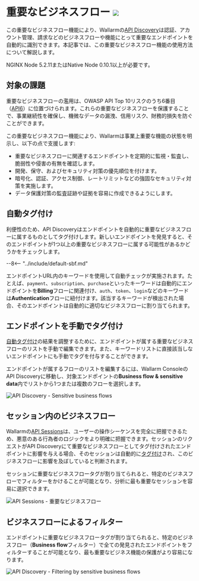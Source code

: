 # 重要なビジネスフロー <a href="../../about-wallarm/subscription-plans/#waap-and-advanced-api-security"><img src="../../images/api-security-tag.svg" style="border: none;"></a>

この重要なビジネスフロー機能により、Wallarmの[API Discovery](overview.md)は認証、アカウント管理、請求などのビジネスフローや機能にとって重要なエンドポイントを自動的に識別できます。本記事では、この重要なビジネスフロー機能の使用方法について解説します。

NGINX Node 5.2.11またはNative Node 0.10.1以上が必要です。

## 対象の課題

重要なビジネスフローの濫用は、OWASP API Top 10リスクのうち6番目（[API6](https://owasp.org/API-Security/editions/2023/en/0xa6-unrestricted-access-to-sensitive-business-flows/)）に位置づけられます。これらの重要なビジネスフローを保護することで、事業継続性を確保し、機微なデータの漏洩、信用リスク、財務的損失を防ぐことができます。

この重要なビジネスフロー機能により、Wallarmは事業上重要な機能の状態を明示し、以下の点で支援します:

* 重要なビジネスフローに関連するエンドポイントを定期的に監視・監査し、脆弱性や侵害の有無を確認します。
* 開発、保守、およびセキュリティ対策の優先順位を付けます。
* 暗号化、認証、アクセス制御、レートリミットなどの強固なセキュリティ対策を実施します。
* データ保護対策の監査証跡や証拠を容易に作成できるようにします。

## 自動タグ付け

利便性のため、API Discoveryはエンドポイントを自動的に重要なビジネスフローに属するものとしてタグ付けします。新しいエンドポイントを発見すると、そのエンドポイントが1つ以上の重要なビジネスフローに属する可能性があるかどうかをチェックします。

--8<-- "../include/default-sbf.md"

エンドポイントURL内のキーワードを使用して自動チェックが実施されます。たとえば、`payment`、`subscription`、`purchase`といったキーワードは自動的にエンドポイントを**Billing**フローに関連付け、`auth`、`token`、`login`などのキーワードは**Authentication**フローに紐付けます。該当するキーワードが検出された場合、そのエンドポイントは自動的に適切なビジネスフローに割り当てられます。

## エンドポイントを手動でタグ付け

[自動タグ付け](#automatic-tagging)の結果を調整するために、エンドポイントが属する重要なビジネスフローのリストを手動で編集できます。また、キーワードリストに直接該当しないエンドポイントにも手動でタグを付与することができます。

エンドポイントが属するフローのリストを編集するには、Wallarm ConsoleのAPI Discoveryに移動し、対象エンドポイントの**Business flow & sensitive data**内でリストから1つまたは複数のフローを選択します。

![API Discovery - Sensitive business flows](../images/about-wallarm-waf/api-discovery/api-discovery-sbf.png)

## セッション内のビジネスフロー

Wallarmの[API Sessions](../api-sessions/overview.md)は、ユーザーの操作シーケンスを完全に把握できるため、悪意のある行為者のロジックをより明確に把握できます。セッションのリクエストがAPI Discoveryにて重要なビジネスフローとしてタグ付けされたエンドポイントに影響を与える場合、そのセッションは自動的に[タグ付け](../api-sessions/exploring.md#sensitive-business-flows)され、このビジネスフローに影響を及ぼしていると判断されます。

セッションに重要なビジネスフロータグが割り当てられると、特定のビジネスフローでフィルターをかけることが可能となり、分析に最も重要なセッションを容易に選択できます。

![API Sessions - 重要なビジネスフロー](../images/api-sessions/api-sessions-sbf-no-select.png)

## ビジネスフローによるフィルター

エンドポイントに重要なビジネスフロータグが割り当てられると、特定のビジネスフロー（**Business flow**フィルター）で全ての発見されたエンドポイントをフィルターすることが可能となり、最も重要なビジネス機能の保護がより容易になります。

![API Discovery - Filtering by sensitive business flows](../images/about-wallarm-waf/api-discovery/api-discovery-sbf-filter.png)